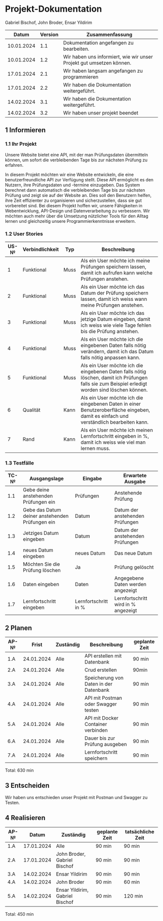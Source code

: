 # Projekt-Dokumentation


Gabriel Bischof, John Broder, Ensar Yildirim

| Datum | Version | Zusammenfassung                                              |
| ----- | ------- | ------------------------------------------------------------ |
|10.01.2024| 1.1| Dokumentation angefangen zu bearbeiten.                            |
|10.01.2024| 1.2| Wir haben uns informiert, wie wir unser Projekt gut umsetzen können.|
|17.01.2024| 2.1| Wir haben langsam angefangen zu programmieren                       |
|17.01.2024| 2.2| Wir haben die Dokumentation weitergeführt.                          |
|14.02.2024| 3.1| Wir haben die Dokumentation weitergeführt.                          |
|14.02.2024| 3.2| Wir haben unser projekt beendet                                     |



## 1 Informieren

### 1.1 Ihr Projekt

Unsere Website bietet eine API, mit der man Prüfungsdaten übermitteln können, um sofort die verbleibenden Tage bis zur nächsten Prüfung zu erfahren.

In diesem Projekt möchten wir eine Website entwickeln, die eine benutzerfreundliche API zur Verfügung stellt. Diese API ermöglicht es den Nutzern, ihre Prüfungsdaten und -termine einzugeben. Das System berechnet dann automatisch die verbleibenden Tage bis zur nächsten Prüfung und zeigt sie auf der Website an. Dies soll den Benutzern helfen, ihre Zeit effizienter zu organisieren und sicherzustellen, dass sie gut vorbereitet sind. Bei diesem Projekt hoffen wir, unsere Fähigkeiten in Webentwicklung, API-Design und Datenverarbeitung zu verbessern. Wir möchten auch mehr über die Umsetzung nützlicher Tools für den Alltag lernen und gleichzeitig unsere Programmierkenntnisse erweitern.

### 1.2 User Stories

| US-№ | Verbindlichkeit | Typ  | Beschreibung                       |
| ---- | --------------- | ---- | ---------------------------------- |
| 1    | Funktional      | Muss | Als ein User möchte ich meine Prüfungen speichern lassen, damit ich aufrufen kann welche Prüfungen anstehen.|
| 2    | Funktional      | Muss | Als ein User möchte ich das Datum der Prüfung speichern lassen, damit ich weiss wann meine Prüfungen anstehen. |
| 3    | Funktional      | Muss | Als ein User möchte ich das jetzige Datum eingeben, damit ich weiss wie viele Tage fehlen bis die Prüfung anstehen. |
| 4    | Funktional      | Muss | Als ein User möchte ich die eingebenen Daten falls nötig verändern, damit ich das Datum falls nötig anpassen kann. |
| 5    | Funktional      | Muss | Als ein User möchte ich die eingebenen Daten falls nötig löschen, damit ich Prüfungen falls sie zum Beispiel erledigt worden sind löschen können. |
| 6    | Qualität        | Kann | Als ein User möchte ich die eingebenen Daten in einer Benutzeroberfläche eingeben, damit es einfach und verständlich bearbeiten kann. |
| 7    | Rand            | Kann | Als ein User möchte ich meinen Lernfortschritt eingeben in %, damit ich weiss wie viel man lernen muss. |



### 1.3 Testfälle

| TC-№ | Ausgangslage | Eingabe | Erwartete Ausgabe |
| ---- | ------------ | ------- | ----------------- |
| 1.1 | Gebe deine anstehenden Prüfungen ein            | Prüfungen            | Anstehende Prüfung                  |
| 1.2 | Gebe das Datum deiner anstehenden Prüfungen ein | Datum                | Datum der anstehenden Prüfungen     |
| 1.3 | Jetziges Datum eingeben                         | Datum                | Datum der anstehenden Prüfungen     |
| 1.4 | neues Datum eingeben                            | neues Datum          | Das neue Datum                      |
| 1.5 | Möchten Sie die Prüfung löschen                 | Ja                   | Prüfung gelöscht                    |
| 1.6 | Daten eingeben                                  | Daten                | Angegebene Daten werden angezeigt   |
| 1.7 | Lernfortschritt eingeben                        | Lernfortschritt in % | Lernfortschritt wird in % angezeigt |


## 2 Planen

| AP-№ | Frist | Zuständig | Beschreibung | geplante Zeit |
| ---- | ----- | --------- | ------------ | ------------- |
| 1.A  |24.01.2024|Alle    | API erstellen  mit Datenbank           |90 min |
| 2.A  |24.01.2024|Alle    | Crud erstellen                         |90min  |
| 3.A  |24.01.2024|Alle    | Speicherung von Daten in der Datenbank |90 min |
| 4.A  |24.01.2024|Alle    | API mit Postman oder Swagger testen    |90 min |
| 5.A  |24.01.2024|Alle    | API mit Docker Container verbinden     |90 min |
| 6.A  |24.01.2024|Alle    | Dauer bis zur Prüfung ausgeben         |90 min |
| 7.A  |24.01.2024|Alle    | Lernfortschritt speichern              |90 min |



Total: 630 min

## 3 Entscheiden

Wir haben uns entschieden unser Projekt mit Postman und Swagger zu Testen.
## 4 Realisieren

| AP-№ | Datum | Zuständig | geplante Zeit | tatsächliche Zeit |
| ---- | ----- | --------- | ------------- | ----------------- |
| 1.A  |17.01.2024| Alle                            |90 min| 90 min |
| 2.A  |17.01.2024| John Broder, Gabriel Bischof    |90 min| 90 min | 
| 3.A  |14.02.2024| Ensar Yildirim                  |90 min| 90 min | 
| 4.A  |14.02.2024| John Broder                     |90 min| 60 min |
| 5.A  |14.02.2024| Ensar Yildirim, Gabriel Bischof |90 min| 120 min|

Total: 450 min 
